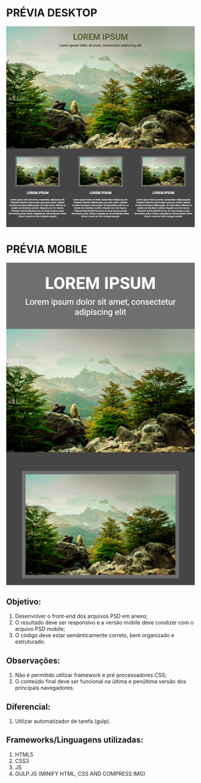 
 # PRÉVIA DESKTOP
 ![](https://github.com/glaubermag/front-end-test/blob/master/previewdesk1.png?raw=true)
 # PRÉVIA MOBILE
 ![](https://github.com/glaubermag/front-end-test/blob/master/previewmobile.png?raw=true)

## Objetivo:
1. Desenvolver o front-end dos arquivos PSD em anexo;
2. O resultado deve ser responsivo e a versão mobile deve condizer com o arquivo PSD mobile;
3. O código deve estar semânticamente correto, bem organizado e estruturado.

## Observações:
1. Não é permitido utilizar framework e pré processadores CSS;
2. O conteúdo final deve ser funcional na última e penúltima versão dos principais navegadores.

## Diferencial:
1. Utilizar automatizador de tarefa (gulp).



## Frameworks/Linguagens utilizadas:

1. HTML5
2. CSS3
3. JS
4. GULP.JS (MINIFY HTML, CSS AND COMPRESS IMG)
